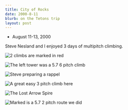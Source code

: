 ```yaml
---
title: City of Rocks
date: 2000-8-11
blurb: on the Tetons trip
layout: post
---
```


* August 11-13, 2000

Steve Nesland and I enjoyed 3 days of multipitch climbing.

![2 climbs are marked in red](images/articles/trips/2000/thecity.jpg)

![The left tower was a 5.7 6 pitch climb](images/articles/trips/2000/towers.jpg)

![Steve preparing a rappel](images/articles/trips/2000/stevesort.jpg)

![A great easy 3 pitch climb here](images/articles/trips/2000/bulb.jpg)

![The Lost Arrow Spire](images/articles/trips/2000/lostarrow1.jpg)

![Marked is a 5.7 2 pitch route we did](images/articles/trips/2000/lostarrow2.jpg)

